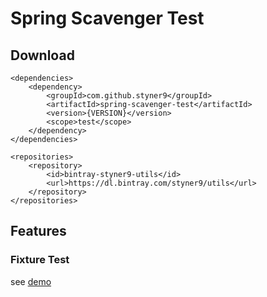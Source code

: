 # Spring Scavenger Test

## Download
```
<dependencies>
    <dependency>
        <groupId>com.github.styner9</groupId>
        <artifactId>spring-scavenger-test</artifactId>
        <version>{VERSION}</version>
        <scope>test</scope>
    </dependency>
</dependencies>

<repositories>
    <repository>
        <id>bintray-styner9-utils</id>
        <url>https://dl.bintray.com/styner9/utils</url>
    </repository>
</repositories>
```

## Features

### Fixture Test
see [demo](../spring-scavenger-test-demo)